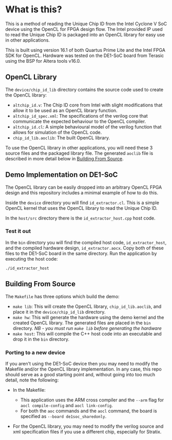 # What is this?

This is a method of reading the Unique Chip ID from the Intel Cyclone V SoC
device using the OpenCL for FPGA design flow. The Intel provided IP used
to read the Unique Chip ID is packaged into an OpenCL library
for easy use in other applications.

This is built using version 16.1 of both Quartus Prime Lite and
the Intel FPGA SDK for OpenCL. Hardware was tested on the DE1-SoC board
from Terasic using the BSP for Altera tools v16.0.


## OpenCL Library

The ``device/chip_id_lib`` directory contains the source code used to
create the OpenCL library:

- ``altchip_id.v``: The Chip ID core from Intel with slight modifications
    that allow it to be used as an OpenCL library function.
- ``altchip_id_spec.xml``: The specifications of the verilog core that
  communicate the expected behaviour to the OpenCL compiler.
- ``altchip_id.cl``: A simple behavioural model of the verilog function
  that allows for simulation of the OpenCL code.
- ``chip_id_lib.aoclib``: The built OpenCL library.


To use the OpenCL library in other applications, you will need these 3
source files and the packaged library file.
The generated ``aoclib`` file is described in more
detail below in [Building From Source](#building-from-source).


## Demo Implementation on DE1-SoC

The OpenCL library can be easily dropped into an arbitrary OpenCL FPGA design
and this repository includes a minimal example of how to do this.

Inside the ``device`` directory you will find ``id_extractor.cl``. This
is a simple OpenCL kernel that uses the OpenCL library to read the
Unique Chip ID.

In the ``host/src`` directory there is the ``id_extractor_host.cpp``
host code.

### Test it out

In the ``bin`` directory you will find the compiled host code,
``id_extractor_host``, and the compiled hardware design,
``id_extractor.aocx``. Copy both of these files to the DE1-SoC board in the
same directory. Run the application by executing the host code:

    ./id_extractor_host


## Building From Source

The ``Makefile`` has three options which build the demo:

- ``make lib``: This will create the OpenCL library, ``chip_id_lib.aoclib``,
  and place it in the ``device/chip_id_lib`` directory.
- ``make hw``: This will generate the hardware using the demo kernel and
  the created OpenCL library. The generated files are placed in the ``bin``
  directory. *NB - you must run ``make lib`` before generating the hardware*
- ``make host``: This will compile the C++ host code into an executable and
  drop it in the ``bin`` directory.


### Porting to a new device

If you aren't using the DE1-SoC device then you may need to modify the
Makefile and/or the OpenCL library implementation. In any case, this repo
should serve as a good starting point and, without going into too much
detail, note the following:

- In the Makefile:
    - This application uses the ARM cross compiler and the ``--arm`` flag
      for ``aocl compile-config`` and ``aocl link-config``.
    - For both the ``aoc`` commands and the ``aocl`` command, the board is
      specified as ``--board de1soc_sharedonly``.

- For the OpenCL library, you may need to modify the verilog source and
  xml specification files if you use a different chip, especially for
  Stratix.
